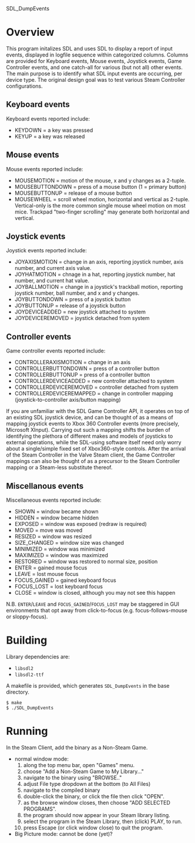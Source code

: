 SDL\_DumpEvents

# Overview

This program initalizes SDL and uses SDL to display a report of input events, displayed in logfile sequence within categorized columns.
Columns are provided for Keyboard events, Mouse events, Joystick events, Game Controller events, and one catch-all for various (but not all) other events.
The main purpose is to identify what SDL input events are occurring, per device type.
The original design goal was to test various Steam Controller configurations.


## Keyboard events

Keyboard events reported include:

* KEYDOWN = a key was pressed
* KEYUP = a key was released


## Mouse events

Mouse events reported include:

* MOUSEMOTION = motion of the mouse, x and y changes as a 2-tuple.
* MOUSEBUTTONDOWN = press of a mouse button (1 = primary button)
* MOUSEBUTTONUP = release of a mouse button
* MOUSEWHEEL = scroll wheel motion, horizontal and vertical as 2-tuple.
    Vertical-only is the more common single mouse wheel motion on most mice.
    Trackpad "two-finger scrolling" may generate both horizontal and vertical.


## Joystick events

Joystick events reported include:

* JOYAXISMOTION = change in an axis, reporting joystick number, axis number, and current axis value.
* JOYHATMOTION = chnage in a hat, reporting joystick number, hat number, and current hat value.
* JOYBALLMOTION = change in a joystick's trackball motion, reporting joystick number, ball number, and x and y changes.
* JOYBUTTONDOWN = press of a joystick button
* JOYBUTTONUP = release of a joystick button
* JOYDEVICEADDED = new joystick attached to system
* JOYDEVICEREMOVED = joystick detached from system


## Controller events

Game controller events reported include:

* CONTROLLERAXISMOTION = change in an axis
* CONTROLLERBUTTONDOWN = press of a controller button
* CONTROLLERBUTTONUP = press of a controller button
* CONTROLLERDEVICEADDED = new controller attached to system
* CONTROLLERDEVICEREMOVED = controller detached from system
* CONTROLLERDEVICEREMAPPED = change in controller mapping (joystick-to-controller axis/button mapping)

If you are unfamiliar with the SDL Game Controller API, it operates on top of an existing SDL joystick device, and can be thought of as a means of mapping joystick events to Xbox 360 Controller events (more precisely, Microsoft XInput).
Carrying out such a mapping shifts the burden of identifying the plethora of different makes and models of joysticks to external operations, while the SDL-using software itself need only worry about a single/simple fixed set of Xbox360-style controls.
After the arrival of the Steam Controller in the Valve Steam client, the Game Controller mappings can also be thought of as a precursor to the Steam Controller mapping or a Steam-less substitute thereof.


## Miscellanous events

Miscellaneous events reported include:

* SHOWN = window became shown
* HIDDEN = window became hidden
* EXPOSED = window was exposed (redraw is required)
* MOVED = move was moved
* RESIZED = window was resized
* SIZE\_CHANGED = window size was changed
* MINIMIZED = window was minimized
* MAXIMIZED = window was maximized
* RESTORED = window was restored to normal size, position
* ENTER = gained mouse focus
* LEAVE = lost mouse focus
* FOCUS\_GAINED = gained keyboard focus
* FOCUS\_LOST = lost keyboard focus
* CLOSE = window is closed, although you may not see this happen

N.B. `ENTER`/`LEAVE` and `FOCUS_GAINED`/`FOCUS_LOST` may be staggered in GUI environments that opt away from click-to-focus (e.g. focus-follows-mouse or sloppy-focus).





# Building

Library dependencies are:
 * `libsdl2`
 * `libsdl2-ttf`

A makefile is provided, which generates `SDL_DumpEvents` in the base directory.

```
$ make
$ ./SDL_DumpEvents
```



# Running

In the Steam Client, add the binary as a Non-Steam Game.

* normal window mode:
  1. along the top menu bar, open "Games" menu.
  2. choose "Add a Non-Steam Game to My Library..."
  3. navigate to the binary using "BROWSE.."
  4. adjust File type dropdown at the bottom (to All Files)
  5. navigate to the compiled binary
  6. double-click the binary, or click the file then click "OPEN".
  7. as the browse window closes, then choose "ADD SELECTED PROGRAMS".
  8. the program should now appear in your Steam library listing.
  9. select the program in the Steam Library, then (click) PLAY, to run.
  10. press Escape (or click window close) to quit the program.
* Big Picture mode:
  cannot be done (yet)?

